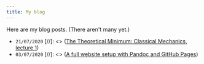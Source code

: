 ```yaml
---
title: My blog
---
```


Here are my blog posts. (There aren't many yet.)

- `21/07/2020` [//]: <> ([The Theoretical Minimum: Classical Mechanics, lecture 1](posts/classical-mech-1.html))
- `03/07/2020` [//]: <> ([A full website setup with Pandoc and GitHub Pages](posts/pandoc-github.html))
